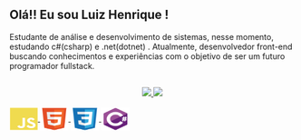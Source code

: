
## Olá!! Eu sou Luiz Henrique !

Estudante de análise e desenvolvimento de sistemas, nesse momento, estudando c#(csharp) e .net(dotnet) .  Atualmente, desenvolvedor front-end buscando conhecimentos
e experiências com o objetivo de ser um futuro programador fullstack.
##
<div align="center">
  <a href="https://github.com/LuizSairaf">
  <img height="180em" src="https://github-readme-stats.vercel.app/api?username=LuizSairaf&show_icons=true&theme=dark&include_all_commits=true&count_private=true"/>
  <img height="180em" src="https://github-readme-stats.vercel.app/api/top-langs/?username=LuizSairaf&layout=compact&langs_count=7&theme=dark"/>
</div>
  
  </div>
<div style="display: inline_block"><br>
  <img align="center" alt="Luiz-Js" height="40" width="50" src="https://raw.githubusercontent.com/devicons/devicon/master/icons/javascript/javascript-plain.svg">
  <img align="center" alt="Luiz-Ht" height="40" width="50"  src="https://raw.githubusercontent.com/devicons/devicon/master/icons/html5/html5-original.svg">
  <img align="center" alt="Luiz-CSS" height="40" width="50" src="https://raw.githubusercontent.com/devicons/devicon/master/icons/css3/css3-original.svg">
  <img align="center" alt="Luiz-Csharp" height="40" width="50"  src="https://raw.githubusercontent.com/devicons/devicon/master/icons/csharp/csharp-original.svg">

</div>




